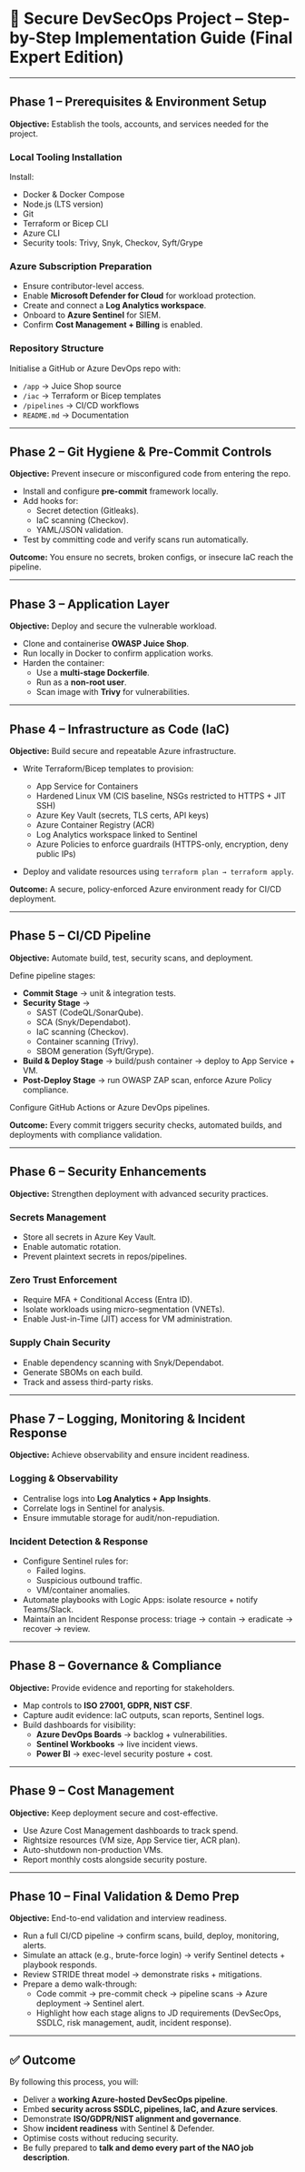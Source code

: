 # 🔹 Secure DevSecOps Project – Step-by-Step Implementation Guide (Final Expert Edition)

---

## Phase 1 – Prerequisites & Environment Setup

**Objective:** Establish the tools, accounts, and services needed for the project.

### Local Tooling Installation
Install:
- Docker & Docker Compose
- Node.js (LTS version)
- Git
- Terraform or Bicep CLI
- Azure CLI
- Security tools: Trivy, Snyk, Checkov, Syft/Grype

### Azure Subscription Preparation
- Ensure contributor-level access.
- Enable **Microsoft Defender for Cloud** for workload protection.
- Create and connect a **Log Analytics workspace**.
- Onboard to **Azure Sentinel** for SIEM.
- Confirm **Cost Management + Billing** is enabled.

### Repository Structure
Initialise a GitHub or Azure DevOps repo with:
- `/app`        → Juice Shop source
- `/iac`        → Terraform or Bicep templates
- `/pipelines`  → CI/CD workflows
- `README.md`   → Documentation

---

## Phase 2 – Git Hygiene & Pre-Commit Controls

**Objective:** Prevent insecure or misconfigured code from entering the repo.

- Install and configure **pre-commit** framework locally.  
- Add hooks for:
  - Secret detection (Gitleaks).
  - IaC scanning (Checkov).
  - YAML/JSON validation.
- Test by committing code and verify scans run automatically.

**Outcome:** You ensure no secrets, broken configs, or insecure IaC reach the pipeline.

---

## Phase 3 – Application Layer

**Objective:** Deploy and secure the vulnerable workload.

- Clone and containerise **OWASP Juice Shop**.
- Run locally in Docker to confirm application works.
- Harden the container:
  - Use a **multi-stage Dockerfile**.
  - Run as a **non-root user**.
  - Scan image with **Trivy** for vulnerabilities.

---

## Phase 4 – Infrastructure as Code (IaC)

**Objective:** Build secure and repeatable Azure infrastructure.

- Write Terraform/Bicep templates to provision:
  - App Service for Containers
  - Hardened Linux VM (CIS baseline, NSGs restricted to HTTPS + JIT SSH)
  - Azure Key Vault (secrets, TLS certs, API keys)
  - Azure Container Registry (ACR)
  - Log Analytics workspace linked to Sentinel
  - Azure Policies to enforce guardrails (HTTPS-only, encryption, deny public IPs)

- Deploy and validate resources using `terraform plan → terraform apply`.

**Outcome:** A secure, policy-enforced Azure environment ready for CI/CD deployment.

---

## Phase 5 – CI/CD Pipeline

**Objective:** Automate build, test, security scans, and deployment.

Define pipeline stages:

- **Commit Stage** → unit & integration tests.
- **Security Stage** →
  - SAST (CodeQL/SonarQube).
  - SCA (Snyk/Dependabot).
  - IaC scanning (Checkov).
  - Container scanning (Trivy).
  - SBOM generation (Syft/Grype).
- **Build & Deploy Stage** → build/push container → deploy to App Service + VM.
- **Post-Deploy Stage** → run OWASP ZAP scan, enforce Azure Policy compliance.

Configure GitHub Actions or Azure DevOps pipelines.

**Outcome:** Every commit triggers security checks, automated builds, and deployments with compliance validation.

---

## Phase 6 – Security Enhancements

**Objective:** Strengthen deployment with advanced security practices.

### Secrets Management
- Store all secrets in Azure Key Vault.
- Enable automatic rotation.
- Prevent plaintext secrets in repos/pipelines.

### Zero Trust Enforcement
- Require MFA + Conditional Access (Entra ID).
- Isolate workloads using micro-segmentation (VNETs).
- Enable Just-in-Time (JIT) access for VM administration.

### Supply Chain Security
- Enable dependency scanning with Snyk/Dependabot.
- Generate SBOMs on each build.
- Track and assess third-party risks.

---

## Phase 7 – Logging, Monitoring & Incident Response

**Objective:** Achieve observability and ensure incident readiness.

### Logging & Observability
- Centralise logs into **Log Analytics + App Insights**.
- Correlate logs in Sentinel for analysis.
- Ensure immutable storage for audit/non-repudiation.

### Incident Detection & Response
- Configure Sentinel rules for:
  - Failed logins.
  - Suspicious outbound traffic.
  - VM/container anomalies.
- Automate playbooks with Logic Apps: isolate resource + notify Teams/Slack.
- Maintain an Incident Response process: triage → contain → eradicate → recover → review.

---

## Phase 8 – Governance & Compliance

**Objective:** Provide evidence and reporting for stakeholders.

- Map controls to **ISO 27001, GDPR, NIST CSF**.
- Capture audit evidence: IaC outputs, scan reports, Sentinel logs.
- Build dashboards for visibility:
  - **Azure DevOps Boards** → backlog + vulnerabilities.
  - **Sentinel Workbooks** → live incident views.
  - **Power BI** → exec-level security posture + cost.

---

## Phase 9 – Cost Management

**Objective:** Keep deployment secure and cost-effective.

- Use Azure Cost Management dashboards to track spend.
- Rightsize resources (VM size, App Service tier, ACR plan).
- Auto-shutdown non-production VMs.
- Report monthly costs alongside security posture.

---

## Phase 10 – Final Validation & Demo Prep

**Objective:** End-to-end validation and interview readiness.

- Run a full CI/CD pipeline → confirm scans, build, deploy, monitoring, alerts.
- Simulate an attack (e.g., brute-force login) → verify Sentinel detects + playbook responds.
- Review STRIDE threat model → demonstrate risks + mitigations.
- Prepare a demo walk-through:
  - Code commit → pre-commit check → pipeline scans → Azure deployment → Sentinel alert.
  - Highlight how each stage aligns to JD requirements (DevSecOps, SSDLC, risk management, audit, incident response).

---

## ✅ Outcome

By following this process, you will:
- Deliver a **working Azure-hosted DevSecOps pipeline**.
- Embed **security across SSDLC, pipelines, IaC, and Azure services**.
- Demonstrate **ISO/GDPR/NIST alignment and governance**.
- Show **incident readiness** with Sentinel & Defender.
- Optimise costs without reducing security.
- Be fully prepared to **talk and demo every part of the NAO job description**.
